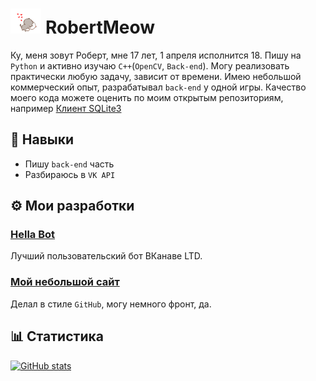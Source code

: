 # <img height="40" src="https://raw.githubusercontent.com/RobertMeow/RobertMeow/master/files/meow.gif"/> RobertMeow
Ку, меня зовут Роберт, мне 17 лет, 1 апреля исполнится 18. Пишу на `Python` и активно изучаю `C++`(`OpenCV`, `Back-end`). Могу реализовать практически любую задачу, зависит от времени. Имею небольшой коммерческий опыт, разрабатывал `back-end` у одной игры. Качество моего кода можете оценить по моим открытым репозиториям, например [Клиент SQLite3](https://github.com/RobertMeow/sqlite_sync)

## 📜 Навыки
* Пишу `back-end` часть
* Разбираюсь в `VK API`

## ⚙ Мои разработки
### [Hella Bot](https://hella.team)
Лучший пользовательский бот ВКанаве LTD.
### [Мой небольшой сайт](https://berht.dev)
Делал в стиле `GitHub`, могу немного фронт, да.

## 📊 Статистика
[![GitHub stats](https://github-readme-stats.vercel.app/api?username=RobertMeow&show_icons=true&theme=synthwave&hide=contribs,prs,issues)]()
